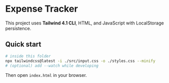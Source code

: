 # Expense Tracker

This project uses **Tailwind 4.1 CLI**, HTML, and JavaScript with LocalStorage persistence.

## Quick start
```bash
# inside this folder
npx tailwindcss@latest -i ./src/input.css -o ./styles.css --minify
# (optional) add --watch while developing
```

Then open `index.html` in your browser.
